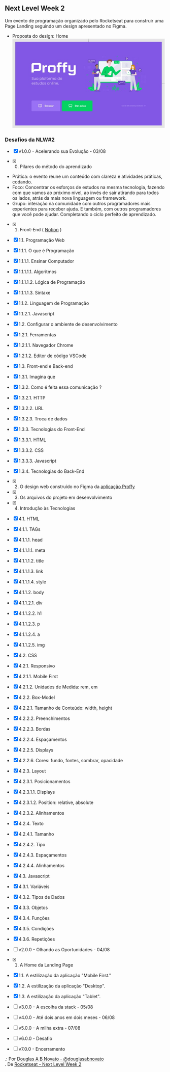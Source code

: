 ## Next Level Week 2

Um evento de programação organizado pelo Rocketseat para construir uma Page Landing seguindo um design apresentado no Figma.

- Proposta do design: Home
![Proffy](images/proposta-do-design.jpg)

### Desafios da NLW#2

- [x] v1.0.0 - Acelerando sua Evolução - 03/08

- [x] 0. Pilares do método do aprendizado
- Prática: o evento reune um conteúdo com clareza e atividades práticas, codando.
- Foco: Concentrar os esforços de estudos na mesma tecnologia, fazendo com que vamos ao próximo nível, ao invés de sair atirando para todos os lados, atrás da mais nova linguagem ou framework.
- Grupo: interação na comunidade com outros programadores mais experientes para receber ajuda. E também, com outros programadores que você pode ajudar. Completando o ciclo perfeito de aprendizado.

- [x] 1. Front-End ( [Notion](https://www.notion.so/Front-end-ab15ef64dbe7459aba38364cf60af9d2) )
- [x] 1.1. Programação Web
- [x] 1.1.1. O que é Programação
- [x] 1.1.1.1. Ensinar Computador 
- [x] 1.1.1.1.1. Algoritmos
- [x] 1.1.1.1.2. Lógica de Programação
- [x] 1.1.1.1.3. Sintaxe
- [x] 1.1.2. Linguagem de Programação
- [x] 1.1.2.1. Javascript 
- [x] 1.2. Configurar o ambiente de desenvolvimento
- [x] 1.2.1. Ferramentas 
- [x] 1.2.1.1. Navegador Chrome
- [x] 1.2.1.2. Editor de código VSCode
- [x] 1.3. Front-end e Back-end
- [x] 1.3.1. Imagina que
- [x] 1.3.2. Como é feita essa comunicação ?
- [x] 1.3.2.1. HTTP
- [x] 1.3.2.2. URL
- [x] 1.3.2.3. Troca de dados
- [x] 1.3.3. Tecnologias do Front-End
- [x] 1.3.3.1. HTML
- [x] 1.3.3.2. CSS
- [x] 1.3.3.3. Javascript
- [x] 1.3.4. Tecnologias do Back-End

- [x] 2. O design web construído no Figma da [aplicação Proffy](https://www.figma.com/file/GHGS126t7WYjnPZdRKChJF/?viewer=1&node-id=)

- [x] 3. Os arquivos do projeto em desenvolvimento

- [x] 4. Introdução às Tecnologias
- [x] 4.1. HTML
- [x] 4.1.1. TAGs
- [x] 4.1.1.1. head 
- [x] 4.1.1.1.1. meta
- [x] 4.1.1.1.2. title
- [x] 4.1.1.1.3. link
- [x] 4.1.1.1.4. style
- [x] 4.1.1.2. body 
- [x] 4.1.1.2.1. div
- [x] 4.1.1.2.2. h1
- [x] 4.1.1.2.3. p
- [x] 4.1.1.2.4. a
- [x] 4.1.1.2.5. img
- [x] 4.2. CSS
- [x] 4.2.1. Responsivo
- [x] 4.2.1.1. Mobile First
- [x] 4.2.1.2. Unidades de Medida: rem, em
- [x] 4.2.2. Box-Model
- [x] 4.2.2.1. Tamanho de Conteúdo: width, height
- [x] 4.2.2.2. Preenchimentos
- [x] 4.2.2.3. Bordas
- [x] 4.2.2.4. Espaçamentos
- [x] 4.2.2.5. Displays
- [x] 4.2.2.6. Cores: fundo, fontes, sombrar, opacidade
- [x] 4.2.3. Layout
- [x] 4.2.3.1. Posicionamentos
- [x] 4.2.3.1.1. Displays
- [x] 4.2.3.1.2. Position: relative, absolute
- [x] 4.2.3.2. Alinhamentos 
- [x] 4.2.4. Texto
- [x] 4.2.4.1. Tamanho
- [x] 4.2.4.2. Tipo
- [x] 4.2.4.3. Espaçamentos
- [x] 4.2.4.4. Alinhamentos
- [x] 4.3. Javascript
- [x] 4.3.1. Variáveis
- [x] 4.3.2. Tipos de Dados
- [x] 4.3.3. Objetos
- [x] 4.3.4. Funções
- [x] 4.3.5. Condições
- [x] 4.3.6. Repetições

- [ ] v2.0.0 - Olhando as Oportunidades - 04/08
- [x] 1. A Home da Landing Page
- [x] 1.1. A estilização da aplicação "Mobile First."
- [x] 1.2. A estilização da aplicação "Desktop".
- [x] 1.3. A estilização da aplicação "Tablet".

- [ ] v3.0.0 - A escolha da stack - 05/08


- [ ] v4.0.0 - Até dois anos em dois meses - 06/08


- [ ] v5.0.0 - A milha extra - 07/08


- [ ] v6.0.0 - Desafio


- [ ] v7.0.0 - Encerramento

.: Por [Douglas A B Novato - @douglasabnovato](https://linktr.ee/douglasabnovato)<br/>
. De [Rocketseat - Next Level Week 2](https://nextlevelweek.com/inscricao/2)